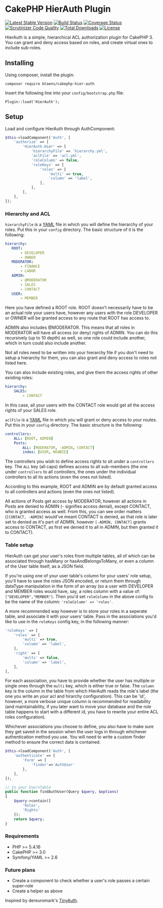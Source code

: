 # CakePHP HierAuth Plugin

[![Latest Stable Version](https://poser.pugx.org/btaens/cakephp-hier-auth/v/stable)](https://packagist.org/packages/btaens/cakephp-hier-auth)
[![Build Status](https://travis-ci.org/btaens/cakephp-hier-auth.svg?branch=master)](https://travis-ci.org/btaens/cakephp-hier-auth)
[![Coverage Status](https://coveralls.io/repos/btaens/cakephp-hier-auth/badge.svg?branch=master)](https://coveralls.io/r/btaens/cakephp-hier-auth?branch=master)
[![Scrutinizer Code Quality](https://scrutinizer-ci.com/g/btaens/cakephp-hier-auth/badges/quality-score.png?b=master)](https://scrutinizer-ci.com/g/btaens/cakephp-hier-auth/?branch=master)
[![Total Downloads](https://poser.pugx.org/btaens/cakephp-hier-auth/downloads)](https://packagist.org/packages/btaens/cakephp-hier-auth)
[![License](https://poser.pugx.org/btaens/cakephp-hier-auth/license)](https://github.com/btaens/cakephp-hier-auth/blob/master/LICENSE)

HierAuth is a simple, hierarchical ACL authorization plugin for CakePHP 3. You can grant and deny access based on roles, and create virtual ones to include sub-roles.

## Installing

Using composer, install the plugin:

    composer require btaens/cakephp-hier-auth

Insert the following line into your ``config/bootstrap.php`` file:

    Plugin::load('HierAuth');

## Setup

Load and configure HierAuth through AuthComponent:

```php
$this->loadComponent('Auth', [
    'authorize' => [
        'HierAuth.Hier' => [
            'hierarchyFile' => 'hierarchy.yml',
            'aclFile' => 'acl.yml',
            'roleColumn' => false,
            'roleKeys' => [
                'roles' => [
                    'multi' => true,
                    'column' => 'label',
                ],
            ],
        ],
    ],
]);
```

### Hierarchy and ACL
``hierarchyFile`` is a [YAML](http://yaml.org) file in which you will define the hierarchy of your roles. Put this in your ``config`` directory.
The basic structure of it is the following:

```yaml
hierarchy:
   ROOT:
       - DEVELOPER
       - OWNER
   MODERATOR:
       - FINANCE
       - LABOR
   ADMIN:
       - @MODERATOR
       - SALES
       - CONTACT
   USER:
       - MEMBER
```

Here you have defined a ROOT role. ROOT doesn't necessarily have to be an actual role your users have, however any users with
the role DEVELOPER or OWNER will be granted access to any route that ROOT has access to.

ADMIN also includes @MODERATOR. This means that all roles in MODERATOR will have all access (or deny) rights of ADMIN.
You can do this recursively (up to 10 depth) as well, so one role could include another, which in turn could also
include another.

Not all roles need to be written into your hierarchy file if you don't need to setup a hierarchy for them, you can also
grant and deny access to roles not listed here.

You can also include existing roles, and give them the access rights of other existing roles:

```yaml
hierarchy:
    SALES:
        - CONTACT
```

In this case, all your users with the CONTACT role would get all the access rights of your SALES role.

``aclFile`` is a [YAML](http://yaml.org) file in which you will grant or deny access to your routes. Put this in your ``config`` directory.
The basic structure is the following:

```yaml
controllers:
    ALL: [ROOT, ADMIN]
    Posts:
        ALL: [MODERATOR, -ADMIN, CONTACT]
        index: [USER, NEWBIE]
```

The controllers you wish to define access rights to sit under a ``controllers`` key.
The ``ALL`` key (all caps) defines access to all sub-members (the one under ``controllers`` to all controllers, the ones under
the individual controllers to all its actions (even the ones not listed).

According to this example, ROOT and ADMIN are by default granted access to all controllers and actions (even the ones not listed).

All actions of Posts get access by MODERATOR, however all actions in Posts are denied to ADMIN (- signifies access denial), except CONTACT, who
is granted access as well. From this, you can see order matters (``[CONTACT, -ADMIN]`` would've meant CONTACT is denied, as that role is later set to denied
as it's part of ADMIN, however ``[-ADMIN, CONTACT]`` grants access to CONTACT, as first we denied it to all in ADMIN, but then granted it to CONTACT).

### Table setup

HierAuth can get your user's roles from multiple tables, all of which can be associated through hasMany or hasAndBelongsToMany,
or even a column of the User table itself, as a JSON field.

If you're using one of your user table's column for your users' role setup, you'll have to save the roles JSON encoded, or
return them through dataType manipulation in the form of an array (so a user with DEVELOPER and MEMBER roles would have, say,
a roles column with a value of: ``["DEVELOPER","MEMBER"]``.
Then you'd set ``roleColumn`` in the above config to be the name of the column: ``'roleColumn' => 'roles'``.

A more recommended way however is to store your roles in a seperate table, and associate it with your users' table.
Pass in the associations you'd like to use in the ``roleKeys`` config key, in the following manner:

```php
'roleKeys' => [
    'roles' => [
        'multi' => true,
        'column' => 'label',
    ],
    'right' => [
        'multi' => false,
        'column' => 'label',
    ],
],
```

For each association, you have to provide whether the user has multiple or single ones through the ``multi`` key, which is
either true or false.
The ``column`` key is the column in the table from which HierAuth reads the role's label (the one you write an your acl and hirarchy
configuration). This can be 'id', however, a more verbose unique column is recommended for readability (and maintainability,
if you later want to move your database and the role table happens to start with a different id, you have to rewrite your entire
ACL roles configuration).

Whichever associations you choose to define, you also have to make sure they get saved in the session when the user logs in
through whichever authentication method you use. You will need to write a custom finder method to ensure the correct data is contained.

```php
$this->loadComponent('Auth', [
    'authenticate' => [
        'Form' => [
            'finder'=>'AuthUser'
        ],
    ],
]);
```

```php
// In your UsersTable
public function findAuthUser(Query $query, $options)
{
    $query->contain([
        'Roles',
        'Rights'
    ]);
    return $query;
}
```

### Requirements
- PHP >= 5.4.16
- CakePHP >= 3.0
- Symfony/YAML >= 2.6

### Future plans
- Create a component to check whether a user's role passes a certain super-role
- Create a helper as above

Inspired by dereuromark's [TinyAuth](https://github.com/dereuromark/cakephp-tinyauth).